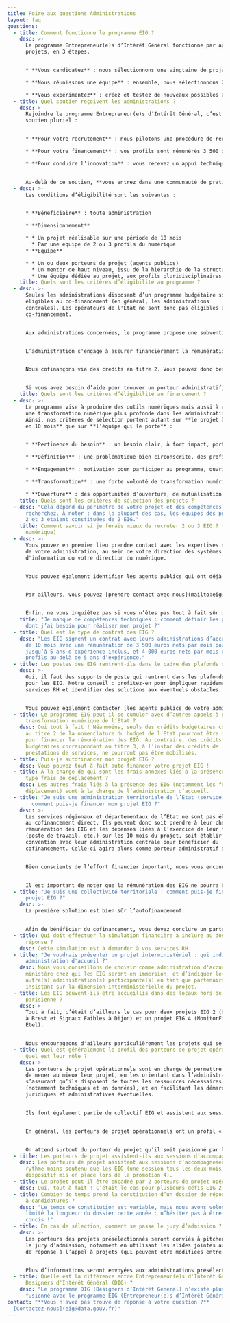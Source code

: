 ```yaml
---
title: Foire aux questions Administrations
layout: faq
questions:
  - title: Comment fonctionne le programme EIG ?
    desc: >-
      Le programme Entrepreneur(e)s d’Intérêt Général fonctionne par appels à
      projets, en 3 étapes.


      * **Vous candidatez** : nous sélectionnons une vingtaine de projets numériques proposés par les administrations publiques (du 24 janvier au 18 mars 2022) ;

      * **Nous réunissons une équipe** : ensemble, nous sélectionnons 2 ou 3 profils tech, design et en droit du numérique pour votre projet (entre avril et juin) ;

      * **Vous expérimentez** : créez et testez de nouveaux possibles avec vos profils du numérique et le soutien du programme (à partir du 12 septembre, pour 10 mois).
  - title: Quel soutien reçoivent les administrations ?
    desc: >-
      Rejoindre le programme Entrepreneur(e)s d’Intérêt Général, c’est recevoir un
      soutien pluriel :


      * **Pour votre recrutement** : nous pilotons une procédure de recrutement accélérée, avec la sélection de profils aux compétences rares : développeurs et développeuses, data scientists, data engineers, géomaticiens et géomaticiennes, designers et des juristes du numérique.

      * **Pour votre financement** : vos profils sont rémunérés 3 500 ou 4 000 euros nets par mois, avec une possibilité de co-financement à hauteur de 20 000€ par EIG recruté (le programme est ouvert à toute administration, mais des conditions spécifiques s’appliquent pour le cofinancement).

      * **Pour conduire l’innovation** : vous recevez un appui technique et méthodologique du programme tout au long des dix mois, avec la participation des experts d’Etalab et de la DINUM.


      Au-delà de ce soutien, **vous entrez dans une communauté de pratiques** qui compte aujourd’hui 95 agents publics et 133 profils du numérique, qui ont mis en œuvre 71 projets. Cette communauté s’insère dans l’écosystème du numérique public d’Etalab (data.gouv, le Lab IA, open data, open source), de la DINUM (design.gouv, beta.gouv.fr), de la Direction interministérielle de la transformation publique ainsi que nos partenaires hors de l’administration.
  - desc: >-
      Les conditions d’éligibilité sont les suivantes :


      * **Bénéficiaire** : toute administration

      * **Dimensionnement**

      * * Un projet réalisable sur une période de 10 mois
        * Par une équipe de 2 ou 3 profils du numérique
      * **Equipe**

      * * Un ou deux porteurs de projet (agents publics)
        * Un mentor de haut niveau, issu de la hiérarchie de la structure porteuse du projet
        * Une équipe dédiée au projet, aux profils pluridisciplinaires (métier et technique)
    title: Quels sont les critères d’éligibilité au programme ?
  - desc: >-
      Seules les administrations disposant d’un programme budgétaire sont
      éligibles au co-financement (en général, les administrations
      centrales). Les opérateurs de l'État ne sont donc pas éligibles au
      co-financement.


      Aux administrations concernées, le programme propose une subvention correspondant au coût total employeur de 3 mois d'une rémunération de 3 500 euros nets par mois pour les EIG jusqu’à 5 ans d’expérience inclus, et 4 000 euros nets par mois pour les profils au-delà de 5 ans d’expérience.


      L’administration s'engage à assurer financièrement la rémunération des EIG pour le reste de la durée du projet.


      Nous cofinançons via des crédits en titre 2. Vous pouvez donc bénéficier du cofinancement si votre administration opère un programme budgétaire avec du titre 2, ou si vous êtes en capacité de faire porter administrativement le projet, c'est-à-dire qu'une autre administration (par exemple dans le cas des opérateurs ou des agences, le ministère de tutelle ou de rattachement) reçoit les crédits de cofinancement sur son programme budgétaire en titre 2 et que vous définissez avec elle ce mode de partenariat.


      Si vous avez besoin d’aide pour trouver un porteur administratif, vous pouvez [prendre contact avec nous](mailto:eig@data.gouv.fr).
    title: Quels sont les critères d’éligibilité au financement ?
  - desc: >-
      Le programme vise à produire des outils numériques mais aussi à encourager
      une transformation numérique plus profonde dans les administrations.
      Ainsi, nos critères de sélection portent autant sur **le projet à réaliser
      en 10 mois** que sur **l’équipe qui le porte** :


      * **Pertinence du besoin** : un besoin clair, à fort impact, porté à un haut niveau hiérarchique par l’administration d’accueil ;

      * **Définition** : une problématique bien circonscrite, des profils du numérique cohérents ;

      * **Engagement** : motivation pour participer au programme, ouvrir le terrain d’expérimentation aux profils du numérique, et leur offrir de l’autonomie ;

      * **Transformation** : une forte volonté de transformation numérique de la part de l’administration ;

      * **Ouverture** : des opportunités d’ouverture, de mutualisation et de réplication des outils produits et des données.
    title: Quels sont les critères de sélection des projets ?
  - desc: "Cela dépend du périmètre de votre projet et des compétences que vous
      recherchez. À noter : dans la plupart des cas, les équipes des promotions
      2 et 3 étaient constituées de 2 EIG."
    title: Comment savoir si je ferais mieux de recruter 2 ou 3 EIG ? (profils du
      numérique)
  - desc: >-
      Vous pouvez en premier lieu prendre contact avec les expertises numériques
      de votre administration, au sein de votre direction des systèmes
      d'information ou votre direction du numérique.


      Vous pouvez également identifier les agents publics qui ont déjà reçu des EIG au sein de votre administration en naviguant dans [les projets passés](https://damp-basin-47015.herokuapp.com/defis.html). N'hésitez pas à les contacter pour un retour d'expérience.


      Par ailleurs, vous pouvez [prendre contact avec nous](mailto:eig@data.gouv.fr). Nous essayerons autant que possible de vous mettre en relation avec des personnes pouvant vous aider dans votre administration.


      Enfin, ne vous inquiétez pas si vous n’êtes pas tout à fait sûr des compétences recherchées : si votre projet est sélectionné, les profils EIG recherchés seront retravaillés et précisés avec vous.
    title: "Je manque de compétences techniques : comment définir les profils d’EIG
      dont j’ai besoin pour réaliser mon projet ?"
  - title: Quel est le type de contrat des EIG ?
    desc: "Les EIG signent un contrat avec leurs administrations d’accueil : un CDD
      de 10 mois avec une rémunération de 3 500 euros nets par mois pour les EIG
      jusqu’à 5 ans d’expérience inclus, et 4 000 euros nets par mois pour les
      profils au-delà de 5 ans d’expérience."
  - title: Les postes des EIG rentrent-ils dans le cadre des plafonds d'emploi ?
    desc: >-
      Oui, il faut des supports de poste qui rentrent dans les plafonds d'emploi
      pour les EIG. Notre conseil : profitez-en pour impliquer rapidement vos
      services RH et identifier des solutions aux éventuels obstacles.


      Vous pouvez également contacter [les agents publics de votre administration qui ont déjà participé au programme](https://eig.etalab.gouv.fr/talents/) : ils et elles pourront vous orienter vers les personnes en interne qui les ont aidés et partager leur expérience avec vous.
  - title: Le programme EIG peut-il se cumuler avec d’autres appels à projets de
      transformation numérique de l’Etat ?
    desc: Oui tout à fait ! Néanmoins, seuls des crédits budgétaires correspondant
      au titre 2 de la nomenclature du budget de l’Etat pourront être mobilisés
      pour financer la rémunération des EIG. Au contraire, des crédits
      budgétaires correspondant au titre 3, à l’instar des crédits de
      prestations de services, ne pourront pas être mobilisés.
  - title: Puis-je autofinancer mon projet EIG ?
    desc: Vous pouvez tout à fait auto-financer votre projet EIG !
  - title: À la charge de qui sont les frais annexes liés à la présence des EIG, de
      type frais de déplacement ?
    desc: Les autres frais liés à la présence des EIG (notamment les frais de
      déplacement) sont à la charge de l’administration d’accueil.
  - title: "Je suis une administration territoriale de l’Etat (service déconcentré)
      : comment puis-je financer mon projet EIG ?"
    desc: >-
      Les services régionaux et départementaux de l’Etat ne sont pas éligibles
      au cofinancement direct. Ils peuvent donc soit prendre à leur charge la
      rémunération des EIG et les dépenses liées à l’exercice de leur fonction
      (poste de travail, etc.) sur les 10 mois du projet, soit établir une
      convention avec leur administration centrale pour bénéficier du
      cofinancement. Celle-ci agira alors comme porteur administratif du projet.


      Bien conscients de l’effort financier important, nous vous encourageons donc à déposer des projets qui seront menés en partenariat avec d’autres administrations, soit des collectivités territoriales, soit en concluant ce partenariat avec votre administration centrale.


      Il est important de noter que la rémunération des EIG ne pourra être affectée qu’au titre 2 de la nomenclature du budget de l’Etat, et que les EIG devront en principe émarger au plafond du service d’accueil.
  - title: "Je suis une collectivité territoriale : comment puis-je financer mon
      projet EIG ?"
    desc: >-
      La première solution est bien sûr l’autofinancement.


      Afin de bénéficier du cofinancement, vous devez conclure un partenariat avec un ministère, qui sera alors le porteur administratif du projet.
  - title: Qui doit effectuer la simulation financière à inclure au dossier de
      réponse ?
    desc: Cette simulation est à demander à vos services RH.
  - title: "Je voudrais présenter un projet interministériel : qui indiquer en
      administration d'accueil ?"
    desc: Nous vous conseillons de choisir comme administration d'accueil le
      ministère chez qui les EIG seront en immersion, et d’indiquer le(s)
      autre(s) administration(s) participante(s) en tant que partenaires, en
      insistant sur la dimension interministérielle du projet.
  - title: Les EIG peuvent-ils être accueillis dans des locaux hors de la région
      parisienne ?
    desc: >-
      Tout à fait, c’était d’ailleurs le cas pour deux projets EIG 2 (baliseNAV
      à Brest et Signaux Faibles à Dijon) et un projet EIG 4 (MonitorFish à
      Etel).


      Nous encourageons d'ailleurs particulièrement les projets qui se situent hors de la région parisienne.
  - title: Quel est généralement le profil des porteurs de projet opérationnels ?
      Quel est leur rôle ?
    desc: >-
      Les porteurs de projet opérationnels sont en charge de permettre aux EIG
      de mener au mieux leur projet, en les orientant dans l’administration, en
      s’assurant qu’ils disposent de toutes les ressources nécessaires
      (notamment techniques et en données), et en facilitant les démarches
      juridiques et administratives éventuelles.


      Ils font également partie du collectif EIG et assistent aux sessions d’accompagnement.


      En général, les porteurs de projet opérationnels ont un profil « métier », et peuvent faire bénéficier les EIG de leur expérience du terrain. Il est courant qu'ils forment un binôme avec un porteur de projet au profil « technique ».


      On attend surtout du porteur de projet qu’il soit passionné par le projet EIG qu’il porte. Le temps hebdomadaire investi dans le projet EIG sera un élément important d’appréciation des projets. En moyenne, ils investissent 30 à 40% de leur temps dans leur projet EIG (et certains en investissent 100% !).
  - title: Les porteurs de projet assistent-ils aux sessions d’accompagnement ?
    desc: Les porteurs de projet assistent aux sessions d’accompagnement, à un
      rythme moins soutenu que les EIG (une session tous les deux mois pour le
      dispositif mis en place lors de la promotion 4).
  - title: Le projet peut-il être encadré par 2 porteurs de projet opérationnels ?
    desc: Oui, tout à fait ! C’était le cas pour plusieurs défis EIG 2, 3 et 4.
  - title: Combien de temps prend la constitution d’un dossier de réponse à l’appel
      à candidatures ?
    desc: "Le temps de constitution est variable, mais nous avons volontairement
      limité la longueur du dossier cette année : n’hésitez pas à être précis et
      concis !"
  - title: En cas de sélection, comment se passe le jury d’admission ?
    desc: >-
      Les porteurs des projets présélectionnés seront conviés à pitcher devant
      le jury d’admission, notamment en utilisant les slides jointes au dossier
      de réponse à l’appel à projets (qui peuvent être modifiées entre-temps).


      Plus d’informations seront envoyées aux administrations présélectionnées.
  - title: Quelle est la différence entre Entrepreneur(e)s d'Intérêt Général (EIG) et
      Designers d'Intérêt Général (DIG) ?
    desc: "Le programme DIG (Designers d’Intérêt Général) n’existe plus : il a
      fusionné avec le programme EIG (Entrepreneur(e)s d’Intérêt Général) en 2020."
contact: "**Vous n’avez pas trouvé de réponse à votre question ?**
  [Contactez-nous](eig@data.gouv.fr)"
---
```


